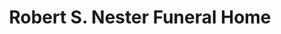 ---
title: "Robert S. Nester Funeral Home"
url: /new-ringgold/robert-s-nester-funeral-home/
shop: Bestattungen
---